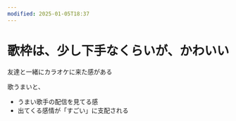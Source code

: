 ```yaml
---
modified: 2025-01-05T18:37
---
```

# 歌枠は、少し下手なくらいが、かわいい

友達と一緒にカラオケに来た感がある

歌うまいと、

- うまい歌手の配信を見てる感  
- 出てくる感情が「すごい」に支配される